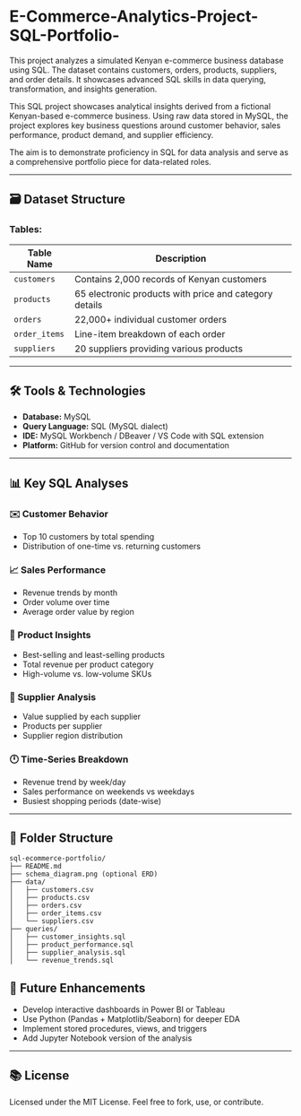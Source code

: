 # E-Commerce-Analytics-Project-SQL-Portfolio-
This project analyzes a simulated Kenyan e-commerce business database using SQL. The dataset contains customers, orders, products, suppliers, and order details. It showcases advanced SQL skills in data querying, transformation, and insights generation.


This SQL project showcases analytical insights derived from a fictional Kenyan-based e-commerce business. Using raw data stored in MySQL, the project explores key business questions around customer behavior, sales performance, product demand, and supplier efficiency.

The aim is to demonstrate proficiency in SQL for data analysis and serve as a comprehensive portfolio piece for data-related roles.

---

## 🗃️ Dataset Structure

### Tables:

| Table Name    | Description                                            |
| ------------- | ------------------------------------------------------ |
| `customers`   | Contains 2,000 records of Kenyan customers             |
| `products`    | 65 electronic products with price and category details |
| `orders`      | 22,000+ individual customer orders                     |
| `order_items` | Line-item breakdown of each order                      |
| `suppliers`   | 20 suppliers providing various products                |

---

## 🛠️ Tools & Technologies

* **Database:** MySQL
* **Query Language:** SQL (MySQL dialect)
* **IDE:** MySQL Workbench / DBeaver / VS Code with SQL extension
* **Platform:** GitHub for version control and documentation

---

## 📊 Key SQL Analyses

### ✉️ Customer Behavior

* Top 10 customers by total spending
* Distribution of one-time vs. returning customers

### 📈 Sales Performance

* Revenue trends by month
* Order volume over time
* Average order value by region

### 🏢 Product Insights

* Best-selling and least-selling products
* Total revenue per product category
* High-volume vs. low-volume SKUs

### 🚚 Supplier Analysis

* Value supplied by each supplier
* Products per supplier
* Supplier region distribution

### 🕛 Time-Series Breakdown

* Revenue trend by week/day
* Sales performance on weekends vs weekdays
* Busiest shopping periods (date-wise)

---

## 📂 Folder Structure

```
sql-ecommerce-portfolio/
├── README.md
├── schema_diagram.png (optional ERD)
├── data/
│   ├── customers.csv
│   ├── products.csv
│   ├── orders.csv
│   ├── order_items.csv
│   └── suppliers.csv
├── queries/
│   ├── customer_insights.sql
│   ├── product_performance.sql
│   ├── supplier_analysis.sql
│   └── revenue_trends.sql
```



## 🚀 Future Enhancements

* Develop interactive dashboards in Power BI or Tableau
* Use Python (Pandas + Matplotlib/Seaborn) for deeper EDA
* Implement stored procedures, views, and triggers
* Add Jupyter Notebook version of the analysis

---

## 📚 License

Licensed under the MIT License. Feel free to fork, use, or contribute.


